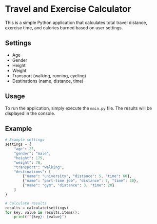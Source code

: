 # Travel and Exercise Calculator

This is a simple Python application that calculates total travel distance, exercise time, and calories burned based on user settings.

## Settings

- Age
- Gender
- Height
- Weight
- Transport (walking, running, cycling)
- Destinations (name, distance, time)

## Usage

To run the application, simply execute the `main.py` file. The results will be displayed in the console.

## Example

```python
# Example settings
settings = {
    "age": 25,
    "gender": "male",
    "height": 175,
    "weight": 70,
    "transport": "walking",
    "destinations": [
        {"name": "university", "distance": 5, "time": 60},
        {"name": "part-time job", "distance": 7, "time": 30},
        {"name": "gym", "distance": 3, "time": 20}
    ]
}

# Calculate results
results = calculate(settings)
for key, value in results.items():
    print(f"{key}: {value}")
